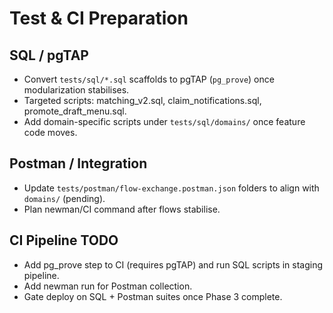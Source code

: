 # Test & CI Preparation

## SQL / pgTAP
- Convert `tests/sql/*.sql` scaffolds to pgTAP (`pg_prove`) once modularization stabilises.
- Targeted scripts: matching_v2.sql, claim_notifications.sql, promote_draft_menu.sql.
- Add domain-specific scripts under `tests/sql/domains/` once feature code moves.

## Postman / Integration
- Update `tests/postman/flow-exchange.postman.json` folders to align with `domains/` (pending).
- Plan newman/CI command after flows stabilise.

## CI Pipeline TODO
- Add pg_prove step to CI (requires pgTAP) and run SQL scripts in staging pipeline.
- Add newman run for Postman collection.
- Gate deploy on SQL + Postman suites once Phase 3 complete.
